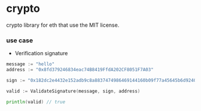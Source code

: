 # crypto
crypto library for eth that use the MIT license.

### use case

- Verification signature

```go
message := "hello"
address := "0x8fd379246834eac74B8419FfdA202CF8051F7A03"

sign := "0x182dc2e4432e152adb9c8a8837474986469144160b09f77a45645b6d9240ceb0368de7f12b5c522171ea4139c8dfa030c868710d39eedb0172e69a88904174d400"

valid := ValidateSignature(message, sign, address)

println(valid) // true
```

